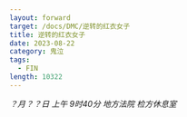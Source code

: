 ```yaml
---
layout: forward
target: /docs/DMC/逆转的红衣女子
title: 逆转的红衣女子
date: 2023-08-22
category: 鬼泣
tags: 
  - FIN
length: 10322
---
```


*？月？？日 上午 9时40分 地方法院 检方休息室*
